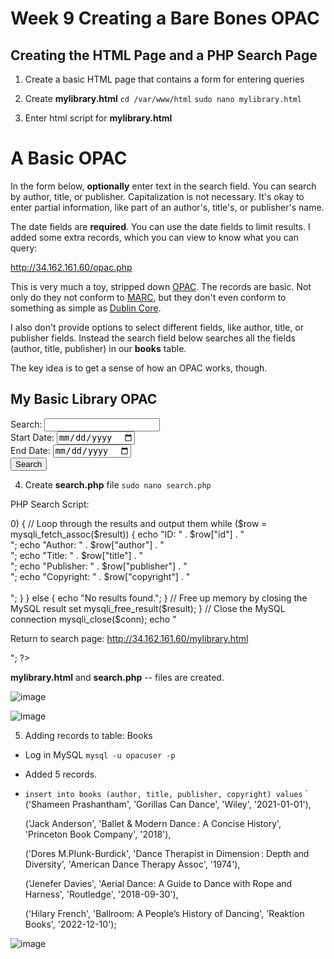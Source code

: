 # Week 9 Creating a Bare Bones OPAC

## Creating the HTML Page and a PHP Search Page

1. Create a basic HTML page that contains a form for entering queries

2. Create **mylibrary.html**      `cd /var/www/html`        `sudo nano mylibrary.html` 

3. Enter html script for **mylibrary.html**



<html>
<head>
<title>MySQL Server Example</title>
</head>
<body>

<h1>A Basic OPAC</h1>

<p>In the form below,
<b>optionally</b> enter text in the search field.
You can search by author, title, or publisher.
Capitalization is not necessary.
It's okay to enter partial information,
like part of an author's, title's, or publisher's name.</p>

<p>The date fields are <b>required</b>.
You can use the date fields to limit results.
I added some extra records,
which you can view to know what you can query:</p>

<p><a href="http://34.162.161.60/opac.php">http://34.162.161.60/opac.php</a></p>

<p>This is very much a toy,
stripped down
<a href="https://en.wikipedia.org/wiki/Online_public_access_catalog">OPAC</a>.
The records are basic.
Not only do they not conform to
<a href="https://www.loc.gov/marc/">MARC</a>,
but they don't even conform to something
as simple as
<a href="https://www.dublincore.org/">Dublin Core</a>.

<p>I also don't provide options
to select different fields,
like author, title, or publisher fields.
Instead the search field below searches
all the fields
(author, title, publisher)
in our <b>books</b> table.</p>

<p>The key idea is to get a sense
of how an OPAC works, though.</p>

<h2>My Basic Library OPAC</h2>
<form method="post" action="search.php">
    <label for="search">Search:</label>
    <input type="text" name="search" id="search">
    <br>
    <label for="start_date">Start Date:</label>
    <input type="date" name="start_date" id="start_date">
    <br>
    <label for="end_date">End Date:</label>
    <input type="date" name="end_date" id="end_date">
    <br>
    <input type="submit" value="Search">
</form>


</body>
</html>


 4. Create **search.php** file    `sudo nano search.php` 

 PHP Search Script:

 <?php
// Load MySQL credentials
require_once 'login.php';

// Establish connection
$conn = mysqli_connect($db_hostname, $db_username, $db_password) or
  die("Unable to connect");

// Open database
mysqli_select_db($conn, $db_database) or
  die("Could not open database '$db_database'");

// Check if search query was submitted
if (isset($_POST['search'])) {
    // Sanitize user input to prevent SQL injection attacks
    $search = mysqli_real_escape_string($conn, $_POST['search']);

    // Get the start and end dates for the date range
    $start_date = mysqli_real_escape_string($conn, $_POST['start_date']);
    $end_date = mysqli_real_escape_string($conn, $_POST['end_date']);

    // Build the MySQL query with a WHERE
    // clause that includes the date range filter
    $query = "SELECT * FROM books WHERE
        (author LIKE '%$search%' OR
        title LIKE '%$search%' OR
        publisher LIKE '%$search%') AND
        copyright BETWEEN '$start_date' AND '$end_date'";

    // Execute the query
    $result = mysqli_query($conn, $query);

    // Check if any results were returned
    if (mysqli_num_rows($result) > 0) {
        // Loop through the results and output them
        while ($row = mysqli_fetch_assoc($result)) {
            echo "ID: " . $row["id"] . "<br>";
            echo "Author: " . $row["author"] . "<br>";
            echo "Title: " . $row["title"] . "<br>";
            echo "Publisher: " . $row["publisher"] . "<br>";
            echo "Copyright: " . $row["copyright"] . "<br><br>";
        }
    } else {
        echo "No results found.";
    }

    // Free up memory by closing the MySQL result set
    mysqli_free_result($result);
}

// Close the MySQL connection
mysqli_close($conn);

echo "<p>Return to search page: <a href='http://34.162.161.60/mylibrary.html'>http://34.162.161.60/mylibrary.html</a></p>";

?>

**mylibrary.html** and **search.php** -- files are created.

![image](https://github.com/angela-ren/syslib2024/assets/58860495/eacb612b-d0a5-4c10-bf69-8af576aa9fe3)


![image](https://github.com/angela-ren/syslib2024/assets/58860495/b97df836-90fb-455d-a079-5faf319d64e2)

5. Adding records to table: Books

- Log in MySQL  `mysql -u opacuser -p`
- Added 5 records.
- `insert into books (author, title, publisher, copyright) values`
  ` ('Shameen Prashantham', 'Gorillas Can Dance', 'Wiley', '2021-01-01'),
  
  ('Jack Anderson', 'Ballet & Modern Dance : A Concise History', 'Princeton Book Company', '2018'),
  
  ('Dores M.Plunk-Burdick', 'Dance Therapist in Dimension : Depth and Diversity', 'American Dance Therapy Assoc', '1974'),
  
  ('Jenefer Davies', 'Aerial Dance: A Guide to Dance with Rope and Harness', 'Routledge', '2018-09-30'),
  
  ('Hilary French', 'Ballroom: A People’s History of Dancing', 'Reaktion Books', '2022-12-10');

![image](https://github.com/angela-ren/syslib2024/assets/58860495/ca06fee5-a023-46b7-8286-138340bcb814)


















